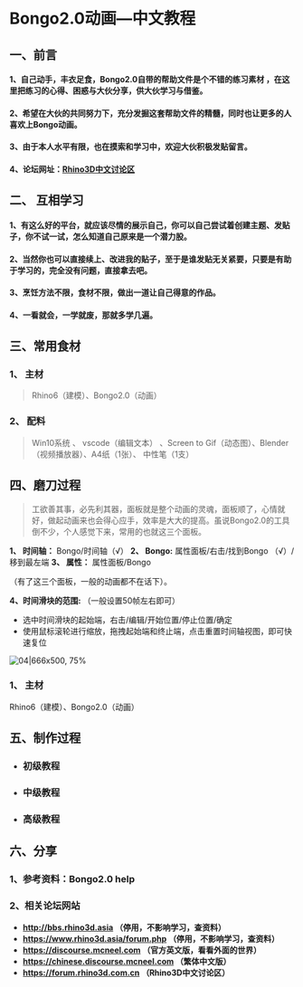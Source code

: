 
#  Bongo2.0动画—中文教程

## 一、前言
#### 1、自己动手，丰衣足食，Bongo2.0自带的帮助文件是个不错的练习素材 ，在这里把练习的心得、困惑与大伙分享，供大伙学习与借鉴。
#### 2、希望在大伙的共同努力下，充分发掘这套帮助文件的精髓，同时也让更多的人喜欢上Bongo动画。
#### 3、由于本人水平有限，也在摸索和学习中，欢迎大伙积极发贴留言。
#### 4、论坛网址：[Rhino3D中文讨论区](https://forum.rhino3d.com.cn)


## 二、 互相学习
#### 1、有这么好的平台，就应该尽情的展示自己，你可以自己尝试着创建主题、发贴子，你不试一试，怎么知道自己原来是一个潜力股。
#### 2、当然你也可以直接续上、改进我的贴子，至于是谁发贴无关紧要，只要是有助于学习的，完全没有问题，直接拿去吧。
#### 3、烹饪方法不限，食材不限，做出一道让自己得意的作品。
#### 4、一看就会，一学就废，那就多学几遍。

## 三、常用食材 
### 1、  主材
> Rhino6（建模）、Bongo2.0（动画）

### 2、 配料
> Win10系统 、 vscode（编辑文本） 、Screen to Gif（动态图）、Blender（视频播放器）、A4纸（1张）、 中性笔（1支） 
 
## 四、磨刀过程 

> 工欲善其事，必先利其器，面板就是整个动画的灵魂，面板顺了，心情就好，做起动画来也会得心应手，效率是大大的提高。虽说Bongo2.0的工具倒不少，个人感觉下来，常用的也就这三个面板。

**1、  时间轴：** Bongo/时间轴（√）
**2、 Bongo:** 属性面板/右击/找到Bongo （√）/移到最左端
**3、 属性：** 属性面板/Bongo

 

（有了这三个面板，一般的动画都不在话下）。

**4、时间滑块的范围:**   （一般设置50帧左右即可）
* 选中时间滑块的起始端，右击/编辑/开始位置/停止位置/确定
* 使用鼠标滚轮进行缩放，拖拽起始端和终止端，点击重置时间轴视图，即可快速复位
 
![04|666x500, 75%](upload://ketooXFTVclMDTluB24QrnzL3kO.gif) 
### 1、  主材
Rhino6（建模）、Bongo2.0（动画）

## 五、制作过程 
* ### **初级教程**
* ### **中级教程**
* ### **高级教程**


## 六、分享
### 1、参考资料：Bongo2.0 help
### 2、相关论坛网站
* **http://bbs.rhino3d.asia （停用，不影响学习，查资料）**
* **https://www.rhino3d.asia/forum.php （停用，不影响学习，查资料）**
* **https://discourse.mcneel.com （官方英文版，看看外面的世界）**
* **https://chinese.discourse.mcneel.com （繁体中文版）**
* **https://forum.rhino3d.com.cn （Rhino3D中文讨论区）**
